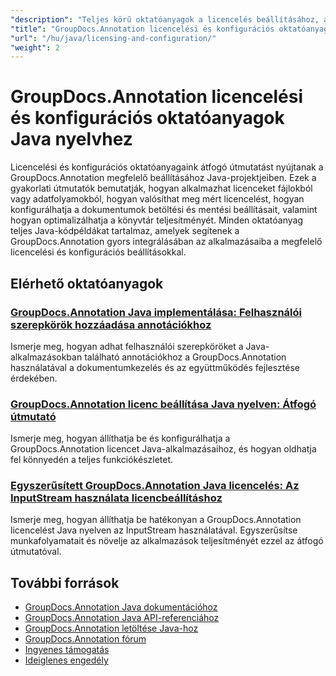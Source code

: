 ```yaml
---
"description": "Teljes körű oktatóanyagok a licencelés beállításához, a beállítások konfigurálásához és a GroupDocs.Annotation kezeléséhez Java alkalmazásokban."
"title": "GroupDocs.Annotation licencelési és konfigurációs oktatóanyagok Java nyelvhez"
"url": "/hu/java/licensing-and-configuration/"
"weight": 2
---
```


# GroupDocs.Annotation licencelési és konfigurációs oktatóanyagok Java nyelvhez

Licencelési és konfigurációs oktatóanyagaink átfogó útmutatást nyújtanak a GroupDocs.Annotation megfelelő beállításához Java-projektjeiben. Ezek a gyakorlati útmutatók bemutatják, hogyan alkalmazhat licenceket fájlokból vagy adatfolyamokból, hogyan valósíthat meg mért licencelést, hogyan konfigurálhatja a dokumentumok betöltési és mentési beállításait, valamint hogyan optimalizálhatja a könyvtár teljesítményét. Minden oktatóanyag teljes Java-kódpéldákat tartalmaz, amelyek segítenek a GroupDocs.Annotation gyors integrálásában az alkalmazásaiba a megfelelő licencelési és konfigurációs beállításokkal.

## Elérhető oktatóanyagok

### [GroupDocs.Annotation Java implementálása: Felhasználói szerepkörök hozzáadása annotációkhoz](./implement-groupdocs-annotation-java-user-roles/)
Ismerje meg, hogyan adhat felhasználói szerepköröket a Java-alkalmazásokban található annotációkhoz a GroupDocs.Annotation használatával a dokumentumkezelés és az együttműködés fejlesztése érdekében.

### [GroupDocs.Annotation licenc beállítása Java nyelven: Átfogó útmutató](./groupdocs-annotation-license-java-setup/)
Ismerje meg, hogyan állíthatja be és konfigurálhatja a GroupDocs.Annotation licencet Java-alkalmazásaihoz, és hogyan oldhatja fel könnyedén a teljes funkciókészletet.

### [Egyszerűsített GroupDocs.Annotation Java licencelés: Az InputStream használata licencbeállításhoz](./groupdocs-annotation-java-inputstream-license-setup/)
Ismerje meg, hogyan állíthatja be hatékonyan a GroupDocs.Annotation licencelést Java nyelven az InputStream használatával. Egyszerűsítse munkafolyamatait és növelje az alkalmazások teljesítményét ezzel az átfogó útmutatóval.

## További források

- [GroupDocs.Annotation Java dokumentációhoz](https://docs.groupdocs.com/annotation/java/)
- [GroupDocs.Annotation Java API-referenciához](https://reference.groupdocs.com/annotation/java/)
- [GroupDocs.Annotation letöltése Java-hoz](https://releases.groupdocs.com/annotation/java/)
- [GroupDocs.Annotation fórum](https://forum.groupdocs.com/c/annotation)
- [Ingyenes támogatás](https://forum.groupdocs.com/)
- [Ideiglenes engedély](https://purchase.groupdocs.com/temporary-license/)